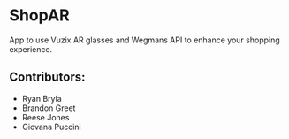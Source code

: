 # ShopAR

App to use Vuzix AR glasses and Wegmans API to enhance your shopping experience.

## Contributors:
- Ryan Bryla
- Brandon Greet
- Reese Jones
- Giovana Puccini